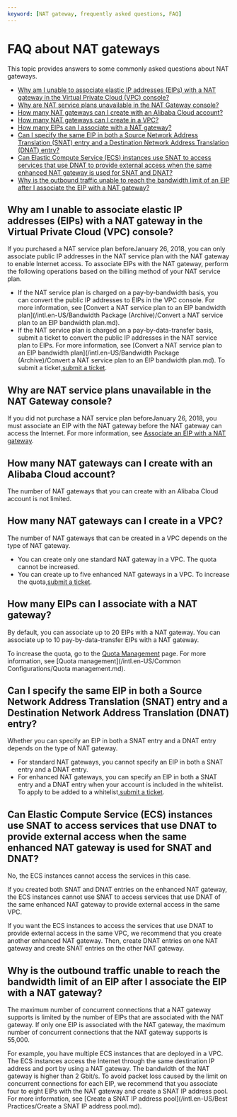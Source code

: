 ```yaml
---
keyword: [NAT gateway, frequently asked questions, FAQ]
---
```


# FAQ about NAT gateways

This topic provides answers to some commonly asked questions about NAT gateways.

-   [Why am I unable to associate elastic IP addresses \(EIPs\) with a NAT gateway in the Virtual Private Cloud \(VPC\) console?](#section_dxn_v29_z2k)
-   [Why are NAT service plans unavailable in the NAT Gateway console?](#section_g17_xi3_lt0)
-   [How many NAT gateways can I create with an Alibaba Cloud account?](#section_ch5_lda_osh)
-   [How many NAT gateways can I create in a VPC?](#section_8l9_cwy_02b)
-   [How many EIPs can I associate with a NAT gateway?](#section_9hb_4u4_f2e)
-   [Can I specify the same EIP in both a Source Network Address Translation \(SNAT\) entry and a Destination Network Address Translation \(DNAT\) entry?](#section_9qf_el8_09i)
-   [Can Elastic Compute Service \(ECS\) instances use SNAT to access services that use DNAT to provide external access when the same enhanced NAT gateway is used for SNAT and DNAT?](#section_wdq_wze_1yj)
-   [Why is the outbound traffic unable to reach the bandwidth limit of an EIP after I associate the EIP with a NAT gateway?](#section_i0c_yb8_sw1)

## Why am I unable to associate elastic IP addresses \(EIPs\) with a NAT gateway in the Virtual Private Cloud \(VPC\) console?

If you purchased a NAT service plan beforeJanuary 26, 2018, you can only associate public IP addresses in the NAT service plan with the NAT gateway to enable Internet access. To associate EIPs with the NAT gateway, perform the following operations based on the billing method of your NAT service plan.

-   If the NAT service plan is charged on a pay-by-bandwidth basis, you can convert the public IP addresses to EIPs in the VPC console. For more information, see [Convert a NAT service plan to an EIP bandwidth plan](/intl.en-US/Bandwidth Package (Archive)/Convert a NAT service plan to an EIP bandwidth plan.md).
-   If the NAT service plan is charged on a pay-by-data-transfer basis, submit a ticket to convert the public IP addresses in the NAT service plan to EIPs. For more information, see [Convert a NAT service plan to an EIP bandwidth plan](/intl.en-US/Bandwidth Package (Archive)/Convert a NAT service plan to an EIP bandwidth plan.md). To submit a ticket,[submit a ticket](https://workorder-intl.console.aliyun.com/#/ticket/createIndex).

## Why are NAT service plans unavailable in the NAT Gateway console?

If you did not purchase a NAT service plan beforeJanuary 26, 2018, you must associate an EIP with the NAT gateway before the NAT gateway can access the Internet. For more information, see [Associate an EIP with a NAT gateway]().

## How many NAT gateways can I create with an Alibaba Cloud account?

The number of NAT gateways that you can create with an Alibaba Cloud account is not limited.

## How many NAT gateways can I create in a VPC?

The number of NAT gateways that can be created in a VPC depends on the type of NAT gateway.

-   You can create only one standard NAT gateway in a VPC. The quota cannot be increased.
-   You can create up to five enhanced NAT gateways in a VPC. To increase the quota,[submit a ticket](https://workorder-intl.console.aliyun.com/#/ticket/createIndex).

## How many EIPs can I associate with a NAT gateway?

By default, you can associate up to 20 EIPs with a NAT gateway. You can associate up to 10 pay-by-data-transfer EIPs with a NAT gateway.

To increase the quota, go to the [Quota Management](https://vpc.console.aliyun.com/quota) page. For more information, see [Quota management](/intl.en-US/Common Configurations/Quota management.md).

## Can I specify the same EIP in both a Source Network Address Translation \(SNAT\) entry and a Destination Network Address Translation \(DNAT\) entry?

Whether you can specify an EIP in both a SNAT entry and a DNAT entry depends on the type of NAT gateway.

-   For standard NAT gateways, you cannot specify an EIP in both a SNAT entry and a DNAT entry.
-   For enhanced NAT gateways, you can specify an EIP in both a SNAT entry and a DNAT entry when your account is included in the whitelist. To apply to be added to a whitelist,[submit a ticket](https://workorder-intl.console.aliyun.com/#/ticket/createIndex).

## Can Elastic Compute Service \(ECS\) instances use SNAT to access services that use DNAT to provide external access when the same enhanced NAT gateway is used for SNAT and DNAT?

No, the ECS instances cannot access the services in this case.

If you created both SNAT and DNAT entries on the enhanced NAT gateway, the ECS instances cannot use SNAT to access services that use DNAT of the same enhanced NAT gateway to provide external access in the same VPC.

If you want the ECS instances to access the services that use DNAT to provide external access in the same VPC, we recommend that you create another enhanced NAT gateway. Then, create DNAT entries on one NAT gateway and create SNAT entries on the other NAT gateway.

## Why is the outbound traffic unable to reach the bandwidth limit of an EIP after I associate the EIP with a NAT gateway?

The maximum number of concurrent connections that a NAT gateway supports is limited by the number of EIPs that are associated with the NAT gateway. If only one EIP is associated with the NAT gateway, the maximum number of concurrent connections that the NAT gateway supports is 55,000.

For example, you have multiple ECS instances that are deployed in a VPC. The ECS instances access the Internet through the same destination IP address and port by using a NAT gateway. The bandwidth of the NAT gateway is higher than 2 Gbit/s. To avoid packet loss caused by the limit on concurrent connections for each EIP, we recommend that you associate four to eight EIPs with the NAT gateway and create a SNAT IP address pool. For more information, see [Create a SNAT IP address pool](/intl.en-US/Best Practices/Create a SNAT IP address pool.md).

